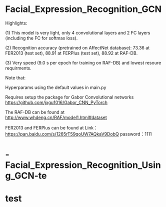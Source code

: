 # Facial_Expression_Recognition_GCN

Highlights: 

(1) This model is very light, only 4 convolutional layers and 2 FC layers (including the FC for softmax loss).

(2) Recognition accuracy (pretrained on AffectNet database): 73.36 at FER2013 (test set), 88.91 at FERPlus (test set), 88.92 at RAF-DB.

(3) Very speed (9.0 s per epoch for training on RAF-DB) and lowest resoure requirments.


Note that:

Hyperparams using the default values in main.py

Requires setup the package for Gabor Convolutional networks https://github.com/jxgu1016/Gabor_CNN_PyTorch

The RAF-DB can be found at http://www.whdeng.cn/RAF/model1.html#dataset

FER2013 and FERPlus can be found at 
Link：https://pan.baidu.com/s/1265rT59qoUW7AQkaV9DobQ 
password：1111
# -Facial_Expression_Recognition_Using_GCN-te
# test
